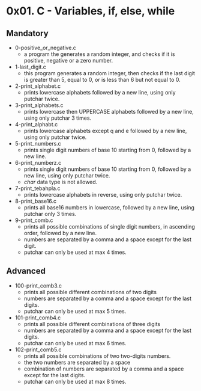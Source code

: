 # 0x01. C - Variables, if, else, while

## Mandatory

-   0-positive_or_negative.c
    -   a program the generates a random integer, and checks if it is positive, negative or a zero number.
-   1-last_digit.c
    -   this program generates a random integer, then checks if the last digit is greater than 5, equal to 0, or is less than 6 but not equal to 0.
-   2-print_alphabet.c
    -   prints lowercase alphabets followed by a new line, using only putchar twice.
-   3-print_alphabets.c
    -   prints lowercase then UPPERCASE alphabets followed by a new line, using only putchar 3 times.
-   4-print_alphabt.c
    -   prints lowercase alphabets except q and e followed by a new line, using only putchar twice.
-   5-print_numbers.c
    -   prints single digit numbers of base 10 starting from 0, followed by a new line.
-   6-print_numberz.c
    -   prints single digit numbers of base 10 starting from 0, followed by a new line, using only putchar twice.
    -   _char_ data type is not allowed.
-   7-print_tebahpla.c
    -   prints lowercase alphabets in reverse, using only putchar twice.
-   8-print_base16.c
    -   prints all base16 numbers in lowercase, followed by a new line, using putchar only 3 times.
-   9-print_comb.c
    -   prints all possible combinations of single digit numbers, in ascending order, followed by a new line.
    -   numbers are separated by a comma and a space except for the last digit.
    -   putchar can only be used at max 4 times.

## Advanced

-   100-print_comb3.c
    -   prints all possible different combinations of two digits
    -   numbers are separated by a comma and a space except for the last digits.
    -   putchar can only be used at max 5 times.
-   101-print_comb4.c
    -   prints all possible different combinations of three digits
    -   numbers are separated by a comma and a space except for the last digits.
    -   putchar can only be used at max 6 times.
-   102-print_comb5.c
    -   prints all possible combinations of two two-digits numbers.
    -   the two numbers are separated by a space
    -   combination of numbers are separated by a comma and a space except for the last digits.
    -   putchar can only be used at max 8 times.

